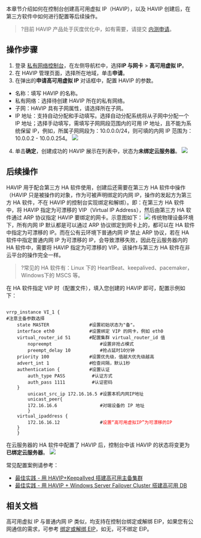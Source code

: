 本章节介绍如何在控制台创建高可用虚拟 IP（HAVIP），以及 HAVIP 创建后，在第三方软件中如何进行配置等后续操作。
>?目前 HAVIP 产品处于灰度优化中，如有需要，请提交 [内测申请](https://cloud.tencent.com/apply/p/azh0w1qoavk)。


## 操作步骤
1. 登录 [私有网络控制台](https://console.cloud.tencent.com/vpc/)，在左侧导航栏中，选择**IP 与网卡** > **高可用虚拟 IP**。 
2. 在 HAVIP 管理页面，选择所在地域，单击**申请**。
3. 在弹出的**申请高可用虚拟 IP** 对话框中，配置 HAVIP 的参数。
 + 名称：填写 HAVIP 的名称。
 + 私有网络：选择待创建 HAVIP 所在的私有网络。
 + 子网：HAVIP 具有子网属性，请选择所在子网。
 + IP 地址：支持自动分配和手动填写。选择自动分配系统将从子网中分配一个 IP 地址；选择手动填写，需填写子网网段范围内的可用 IP 地址，且不能为系统保留 IP，例如，所属子网网段为：10.0.0.0/24，则可填的内网 IP 范围为：10.0.0.2 - 10.0.0.254。
  ![](https://main.qcloudimg.com/raw/036b8d78f4b0de150fbd2d1bb2ae143d.png)
4. 单击**确定**，创建成功的 HAVIP 展示在列表中，状态为**未绑定云服务器**。
    ![](https://main.qcloudimg.com/raw/eced960b793c2897d3267b7a7a3c8ccb.png)

## 后续操作
HAVIP 用于配合第三方 HA 软件使用，创建后还需要在第三方 HA 软件中操作（HAVIP 只是被操作的对象，作为可被声明绑定的内网 IP，操作的发起方为第三方 HA 软件，不在 HAVIP 的控制台实现绑定和解绑）。即：在第三方 HA 软件中，将 HAVIP 指定为可漂移的 VIP（Virtual IP Address），然后由第三方 HA 软件通过 ARP 协议指定 HAVIP 要绑定的网卡。示意图如下：
![](https://main.qcloudimg.com/raw/8417b0708ad72c76fce8662a66132928.png)
传统物理设备环境下，所有内网 IP 默认都是可以通过 ARP 协议绑定到网卡上的，都可以在 HA 软件中指定为可漂移的 IP。而在公有云环境下普通内网 IP 禁止 ARP 协议，若在 HA 软件中指定普通内网 IP 为可漂移的 IP，会导致漂移失败，因此在云服务器内的 HA 软件中，需要将 HAVIP 指定为可漂移的 VIP。该操作与第三方 HA 软件在非云平台的操作完全一样。
>?常见的 HA 软件有：Linux 下的 HeartBeat、keepalived、pacemaker，Windows下的 MSCS 等。
>
在 HA 软件指定 VIP 时（配置文件），填入您创建的 HAVIP 即可，配置示例如下：
<pre><code class="language-html">
vrrp_instance VI_1 {
#注意主备参数选择
    state MASTER               #设置初始状态为"备"。
    interface eth0             #设置绑定 VIP 的网卡，例如 eth0
    virtual_router_id 51       #配置集群 virtual_router_id 值
		nopreempt                  #设置非抢占模式
		preempt_delay 10           #抢占延时10分钟
    priority 100               #设置优先级，值越大优先级越高
    advert_int 1               #检查间隔，默认1秒
    authentication {           #设置认证
        auth_type PASS          #认证方式
        auth_pass 1111          #认证密码
    }
		unicast_src_ip 172.16.16.5 #设置本机内网IP地址
		unicast_peer{
		172.16.16.6                #对端设备的 IP 地址
		}
    virtual_ipaddress {     
		172.16.16.12               #<font color="red">设置“高可用虚拟IP”为可漂移的IP</font>
    }
	}
</code></pre>

在云服务器的 HA 软件中配置了 HAVIP 后，控制台中该 HAVIP 的状态将变更为**已绑定云服务器**。
![](https://main.qcloudimg.com/raw/f22aaa2b2b9aeb72e445c27f8702e089.png)

常见配置案例请参考：
+ [最佳实践 - 用 HAVIP+Keepallved 搭建高可用主备集群](https://cloud.tencent.com/document/product/215/20186)
+ [最佳实践 - 用 HAVIP + Windows Server Failover Cluster 搭建高可用 DB](https://cloud.tencent.com/document/product/215/20187) 

## 相关文档
高可用虚拟 IP 与普通内网 IP 类似，均支持在控制台绑定或解绑 EIP，如果您有公网通信的需求，可参考 [绑定或解绑 EIP](https://cloud.tencent.com/document/product/215/53706)，如无，可不绑定 EIP。
